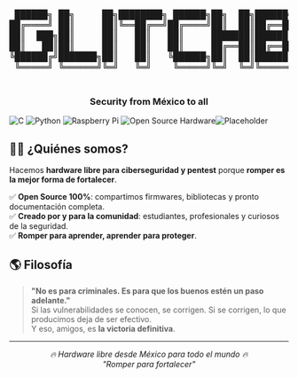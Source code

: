 <h3 align="center">
  <pre>
 ██████╗ ██╗     ██╗████████╗ ██████╗██╗  ██╗██████╗  ██████╗ ██╗
██╔════╝ ██║     ██║╚══██╔══╝██╔════╝██║  ██║██╔══██╗██╔═══██╗██║
██║  ███╗██║     ██║   ██║   ██║     ███████║██████╔╝██║   ██║██║
██║   ██║██║     ██║   ██║   ██║     ██╔══██║██╔══██╗██║   ██║██║
╚██████╔╝███████╗██║   ██║   ╚██████╗██║  ██║██████╔╝╚██████╔╝██║
 ╚═════╝ ╚══════╝╚═╝   ╚═╝    ╚═════╝╚═╝  ╚═╝╚═════╝  ╚═════╝ ╚═╝
  </pre>
</h3>
<h3 align="center">Security from México to all</h3>

![C](https://img.shields.io/badge/c-%2300599C.svg?style=plastic&logo=c&logoColor=white) ![Python](https://img.shields.io/badge/python-3670A0?style=plastic&logo=python&logoColor=ffdd54) ![Raspberry Pi](https://img.shields.io/badge/-Raspberry_Pi-C51A4A?style=plastic&logo=Raspberry-Pi) ![Open Source Hardware](https://img.shields.io/badge/-Open_Source_Hardware-%2300599C?style=plastic&logo=Open-Source-Hardware)![Placeholder](http://192.168.50.1)

## 🏴‍☠️ ¿Quiénes somos?
Hacemos **hardware libre para ciberseguridad y pentest** porque **romper es la mejor forma de fortalecer**.

✅ **Open Source 100%**: compartimos firmwares, bibliotecas y pronto documentación completa.  
✅ **Creado por y para la comunidad**: estudiantes, profesionales y curiosos de la seguridad.  
✅ **Romper para aprender, aprender para proteger**.

## 🌎 Filosofía
> **"No es para criminales. Es para que los buenos estén un paso adelante."**  
Si las vulnerabilidades se conocen, se corrigen. Si se corrigen, lo que producimos deja de ser efectivo.  
Y eso, amigos, es **la victoria definitiva**.
---

<p align="center">
  <i>🔥 Hardware libre desde México para todo el mundo 🔥</i><br>
  <i>"Romper para fortalecer"</i>
</p>
